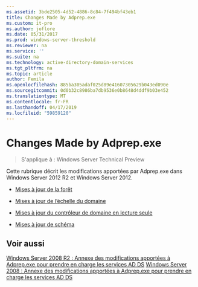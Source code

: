 ```yaml
---
ms.assetid: 3bde2505-4d52-4886-8c84-7f494bf43eb1
title: Changes Made by Adprep.exe
ms.custom: it-pro
ms.author: joflore
ms.date: 05/31/2017
ms.prod: windows-server-threshold
ms.reviewer: na
ms.service: ''
ms.suite: na
ms.technology: active-directory-domain-services
ms.tgt_pltfrm: na
ms.topic: article
author: Femila
ms.openlocfilehash: 885ba305adaf025d89e41607305629b043ed090e
ms.sourcegitcommit: 0d0b32c8986ba7db9536e0b8648d4ddf9b03e452
ms.translationtype: MT
ms.contentlocale: fr-FR
ms.lasthandoff: 04/17/2019
ms.locfileid: "59859120"
---
```

# <a name="changes-made-by-adprepexe"></a>Changes Made by Adprep.exe

>S'applique à : Windows Server Technical Preview

Cette rubrique décrit les modifications apportées par Adprep.exe dans Windows Server 2012 R2 et Windows Server 2012.  
  
-   [Mises à jour de la forêt](../../../ad-ds/deploy/RODC/Forest-Wide-Updates.md)  
  
-   [Mises à jour de l’échelle du domaine](../../../ad-ds/deploy/Domain-Wide-Updates.md)  
  
-   [Mises à jour du contrôleur de domaine en lecture seule](../../../ad-ds/deploy/RODC/Read-Only-Domain-Controller-Updates.md)  
  
-   [Mises à jour de schéma](../../../ad-ds/deploy/Schema-Updates.md)  
  
## <a name="see-also"></a>Voir aussi  
[Windows Server 2008 R2 : Annexe des modifications apportées à Adprep.exe pour prendre en charge les services AD DS](https://technet.microsoft.com/library/dd378876(v=ws.10).aspx)  
[Windows Server 2008 : Annexe des modifications apportées à Adprep.exe pour prendre en charge les services AD DS](https://technet.microsoft.com/library/cc770703(v=ws.10).aspx)  
  


